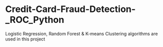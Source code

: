 # Credit-Card-Fraud-Detection-_ROC_Python
Logistic Regression, Random Forest &amp; K-means Clustering algorithms are used in this project
